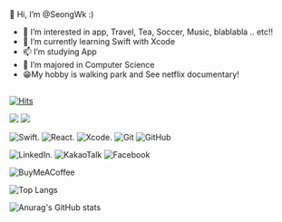 ##
👋 Hi, I’m @SeongWk :)
- 👀 I’m interested in app, Travel, Tea, Soccer, Music, blablabla .. etc!!
- 🌱 I’m currently learning Swift with Xcode 
- 📫 I’m studying App 
- 📖 I’m majored in Computer Science 
- 😁My hobby is walking park and See netflix documentary!
##



[![Hits](https://hits.seeyoufarm.com/api/count/incr/badge.svg?url=https%3A%2F%2Fgithub.com%2FSeongWk&count_bg=%23C89B3D&title_bg=%23555555&icon=ios.svg&icon_color=%23E7E7E7&title=hits&edge_flat=false)](https://hits.seeyoufarm.com)

<img src="https://img.shields.io/badge/MacOS-white?style=flat&logo=MacOS&logoColor=000000"/> <img src="https://img.shields.io/badge/Apple-white?style=flat&logo=Apple&logoColor=000000"/>  


![Swift](https://img.shields.io/badge/swift-F54A2A?style=for-the-badge&logo=swift&logoColor=white). ![React](https://img.shields.io/badge/react-%2320232a.svg?style=for-the-badge&logo=react&logoColor=%2361DAFB). ![Xcode](https://img.shields.io/badge/Xcode-007ACC?style=for-the-badge&logo=Xcode&logoColor=white). ![Git](https://img.shields.io/badge/git-%23F05033.svg?style=for-the-badge&logo=git&logoColor=white) ![GitHub](https://img.shields.io/badge/github-%23121011.svg?style=for-the-badge&logo=github&logoColor=white)


![LinkedIn](https://img.shields.io/badge/linkedin-%230077B5.svg?style=for-the-badge&logo=linkedin&logoColor=white). ![KakaoTalk](https://img.shields.io/badge/kakaotalk-ffcd00.svg?style=for-the-badge&logo=kakaotalk&logoColor=000000) ![Facebook](https://img.shields.io/badge/Facebook-%231877F2.svg?style=for-the-badge&logo=Facebook&logoColor=white)


![BuyMeACoffee](https://img.shields.io/badge/Buy%20Me%20a%20Coffee-ffdd00?style=for-the-badge&logo=buy-me-a-coffee&logoColor=black)


![Top Langs](https://github-readme-stats.vercel.app/api/top-langs/?username=Seongwk&layout=compact&theme=tokyonight) 

![Anurag's GitHub stats](https://github-readme-stats.vercel.app/api?username=Seongwk&show_icons=true&theme=dracula)





